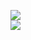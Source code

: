 [![](https://img.shields.io/badge/Made%20With-Github%20Spray-lightgrey.svg?style=for-the-badge&logo=github)](https://github.com/Annihil/github-spray#29913)  
[![](https://i.imgur.com/2DrTn0Z.gif)](https://github.com/Annihil/github-spray)